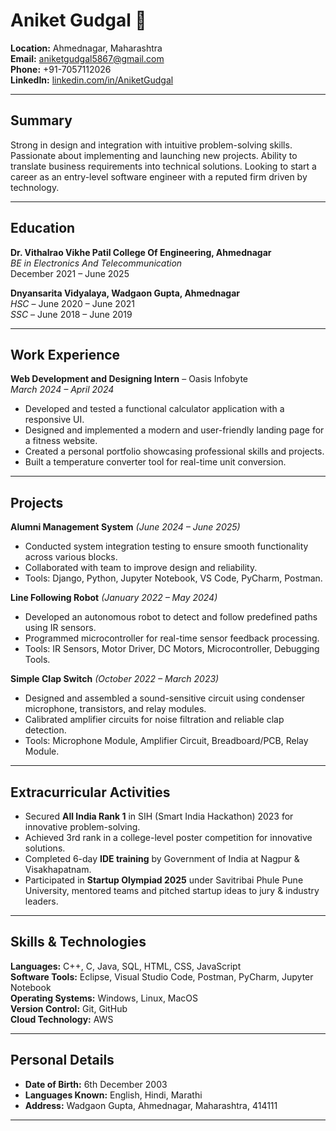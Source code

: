 # Aniket Gudgal 👋

**Location:** Ahmednagar, Maharashtra  
**Email:** [aniketgudgal5867@gmail.com](mailto:aniketgudgal5867@gmail.com)  
**Phone:** +91-7057112026  
**LinkedIn:** [linkedin.com/in/AniketGudgal](https://linkedin.com/in/AniketGudgal)

------------------------------------------------------------------------------------------------------------------

## Summary
Strong in design and integration with intuitive problem-solving skills. Passionate about implementing and launching new projects. Ability to translate business requirements into technical solutions. Looking to start a career as an entry-level software engineer with a reputed firm driven by technology.

------------------------------------------------------------------------------------------------------------------

## Education

**Dr. Vithalrao Vikhe Patil College Of Engineering, Ahmednagar**  
*BE in Electronics And Telecommunication*  
December 2021 – June 2025  

**Dnyansarita Vidyalaya, Wadgaon Gupta, Ahmednagar**  
*HSC* – June 2020 – June 2021  
*SSC* – June 2018 – June 2019  

------------------------------------------------------------------------------------------------------------------

## Work Experience

**Web Development and Designing Intern** – Oasis Infobyte  
*March 2024 – April 2024*  
- Developed and tested a functional calculator application with a responsive UI.  
- Designed and implemented a modern and user-friendly landing page for a fitness website.  
- Created a personal portfolio showcasing professional skills and projects.  
- Built a temperature converter tool for real-time unit conversion.

------------------------------------------------------------------------------------------------------------------

## Projects

**Alumni Management System** *(June 2024 – June 2025)*  
- Conducted system integration testing to ensure smooth functionality across various blocks.  
- Collaborated with team to improve design and reliability.  
- Tools: Django, Python, Jupyter Notebook, VS Code, PyCharm, Postman.  

**Line Following Robot** *(January 2022 – May 2024)*  
- Developed an autonomous robot to detect and follow predefined paths using IR sensors.  
- Programmed microcontroller for real-time sensor feedback processing.  
- Tools: IR Sensors, Motor Driver, DC Motors, Microcontroller, Debugging Tools.  

**Simple Clap Switch** *(October 2022 – March 2023)*  
- Designed and assembled a sound-sensitive circuit using condenser microphone, transistors, and relay modules.  
- Calibrated amplifier circuits for noise filtration and reliable clap detection.  
- Tools: Microphone Module, Amplifier Circuit, Breadboard/PCB, Relay Module.  

------------------------------------------------------------------------------------------------------------------

## Extracurricular Activities
- Secured **All India Rank 1** in SIH (Smart India Hackathon) 2023 for innovative problem-solving.  
- Achieved 3rd rank in a college-level poster competition for innovative solutions.  
- Completed 6-day **IDE training** by Government of India at Nagpur & Visakhapatnam.  
- Participated in **Startup Olympiad 2025** under Savitribai Phule Pune University,
  mentored teams and pitched startup ideas to jury & industry leaders.  

------------------------------------------------------------------------------------------------------------------

## Skills & Technologies

**Languages:** C++, C, Java, SQL, HTML, CSS, JavaScript  
**Software Tools:** Eclipse, Visual Studio Code, Postman, PyCharm, Jupyter Notebook  
**Operating Systems:** Windows, Linux, MacOS  
**Version Control:** Git, GitHub  
**Cloud Technology:** AWS  

------------------------------------------------------------------------------------------------------------------

## Personal Details
- **Date of Birth:** 6th December 2003  
- **Languages Known:** English, Hindi, Marathi  
- **Address:** Wadgaon Gupta, Ahmednagar, Maharashtra, 414111  

------------------------------------------------------------------------------------------------------------------

